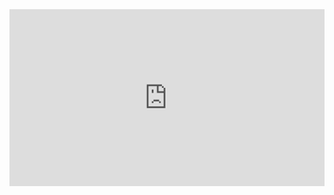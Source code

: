 <iframe width="560" height="315" src="https://www.youtube.com/embed/c9-1yHVxWqI" title="YouTube video player" frameborder="0" allow="accelerometer; autoplay; clipboard-write; encrypted-media; gyroscope; picture-in-picture" allowfullscreen></iframe>